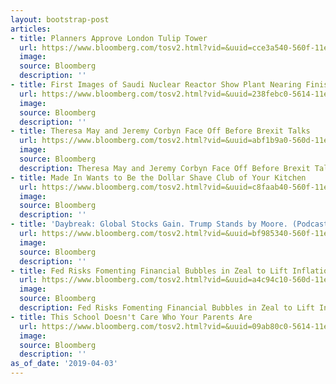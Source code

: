 ```yaml
---
layout: bootstrap-post
articles:
- title: Planners Approve London Tulip Tower
  url: https://www.bloomberg.com/tosv2.html?vid=&uuid=cce3a540-560f-11e9-b852-3f0d70f4f6bf&url=L25ld3MvdmlkZW9zLzIwMTktMDQtMDMvcGxhbm5lcnMtYXBwcm92ZS1sb25kb24tdHVsaXAtdG93ZXItdmlkZW8=
  image: 
  source: Bloomberg
  description: ''
- title: First Images of Saudi Nuclear Reactor Show Plant Nearing Finish
  url: https://www.bloomberg.com/tosv2.html?vid=&uuid=238febc0-5614-11e9-b1ac-b76b9577b66e&url=L25ld3MvYXJ0aWNsZXMvMjAxOS0wNC0wMy9maXJzdC1pbWFnZXMtb2Ytc2F1ZGktbnVjbGVhci1yZWFjdG9yLXNob3ctcGxhbnQtbmVhcmluZy1maW5pc2g=
  image: 
  source: Bloomberg
  description: ''
- title: Theresa May and Jeremy Corbyn Face Off Before Brexit Talks
  url: https://www.bloomberg.com/tosv2.html?vid=&uuid=abf1b9a0-560d-11e9-974c-b9b5c2da7553&url=L25ld3MvbGl2ZS1ibG9nLzIwMTktMDQtMDMvdS1rLXMtbWF5LWNvcmJ5bi1mYWNlLW9mZi1pbi1wYXJsaWFtZW50LWJlZm9yZS10YWxrcw==
  image: 
  source: Bloomberg
  description: Theresa May and Jeremy Corbyn Face Off Before Brexit Talks bloomberg.com
- title: Made In Wants to Be the Dollar Shave Club of Your Kitchen
  url: https://www.bloomberg.com/tosv2.html?vid=&uuid=c8faab40-560f-11e9-903a-89c13b7af786&url=L25ld3MvYXJ0aWNsZXMvMjAxOS0wNC0wMy9tYWRlLWluLXdhbnRzLXRvLWJlLXRoZS1kb2xsYXItc2hhdmUtY2x1Yi1mb3IteW91ci1raXRjaGVu
  image: 
  source: Bloomberg
  description: ''
- title: 'Daybreak: Global Stocks Gain. Trump Stands by Moore. (Podcast)'
  url: https://www.bloomberg.com/tosv2.html?vid=&uuid=bf985340-560f-11e9-8dbc-df11be1eaa9b&url=L25ld3MvYXVkaW8vMjAxOS0wNC0wMy9kYXlicmVhay1nbG9iYWwtc3RvY2tzLWdhaW4tdHJ1bXAtc3RhbmRzLWJ5LW1vb3JlLXBvZGNhc3Q=
  image: 
  source: Bloomberg
  description: ''
- title: Fed Risks Fomenting Financial Bubbles in Zeal to Lift Inflation
  url: https://www.bloomberg.com/tosv2.html?vid=&uuid=a4c94c10-560d-11e9-9c93-23bf49b43758&url=L25ld3MvYXJ0aWNsZXMvMjAxOS0wNC0wMy9mZWQtcmlza3MtZm9tZW50aW5nLWZpbmFuY2lhbC1idWJibGVzLWluLXplYWwtdG8tbGlmdC1pbmZsYXRpb24=
  image: 
  source: Bloomberg
  description: Fed Risks Fomenting Financial Bubbles in Zeal to Lift Inflation bloomberg.com
- title: This School Doesn't Care Who Your Parents Are
  url: https://www.bloomberg.com/tosv2.html?vid=&uuid=09ab80c0-5614-11e9-9f0f-156441196009&url=L25ld3MvYXJ0aWNsZXMvMjAxOS0wNC0wMy9icmFpbnMtbm90LWJyaWJlcy1nZXQteW91ci1raWQtaW50by10aGUtZG9vci1hdC10aGlzLWNvbGxlZ2U=
  image: 
  source: Bloomberg
  description: ''
as_of_date: '2019-04-03'
---
```



